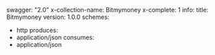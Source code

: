 swagger: "2.0"
x-collection-name: Bitmymoney
x-complete: 1
info:
  title: Bitmymoney
  version: 1.0.0
schemes:
- http
produces:
- application/json
consumes:
- application/json